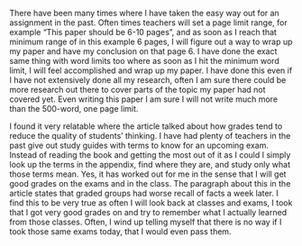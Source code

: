  There have been many times where I have taken the easy way out for an assignment in the past. Often times teachers will set a page limit range, for example “This paper should be 6-10 pages”, and as soon as I reach that minimum range of in this example 6 pages, I will figure out a way to wrap up my paper and have my conclusion on that page 6. I have done the exact same thing with word limits too where as soon as I hit the minimum word limit, I will feel accomplished and wrap up my paper. I have done this even if I have not extensively done all my research, often I am sure there could be more research out there to cover parts of the topic my paper had not covered yet. Even writing this paper I am sure I will not write much more than the 500-word, one page limit.
	
  I found it very relatable where the article talked about how grades tend to reduce the quality of students’ thinking. I have had plenty of teachers in the past give out study guides with terms to know for an upcoming exam. Instead of reading the book and getting the most out of it as I could I simply look up the terms in the appendix, find where they are, and study only what those terms mean. Yes, it has worked out for me in the sense that I will get good grades on the exams and in the class. The paragraph about this in the article states that graded groups had worse recall of facts a week later. I find this to be very true as often I will look back at classes and exams, I took that I got very good grades on and try to remember what I actually learned from those classes. Often, I wind up telling myself that there is no way if I took those same exams today, that I would even pass them.
